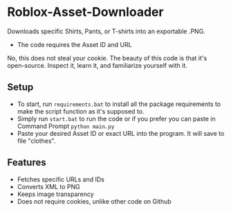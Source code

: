 # Roblox-Asset-Downloader
Downloads specific Shirts, Pants, or T-shirts into an exportable .PNG.
 - The code requires the Asset ID and URL
 
No, this does not steal your cookie. The beauty of this code is that it's open-source. Inspect it, learn it, and familiarize yourself with it.

## Setup
  - To start, run `requirements.bat` to install all the package requirements to make the script function as it's supposed to.
  - Simply run `start.bat` to run the code or if you prefer you can paste in Command Prompt `python main.py`
  - Paste your desired Asset ID or exact URL into the program. It will save to file "clothes".
## Features
  - Fetches specific URLs and IDs
  - Converts XML to PNG
  - Keeps image transparency
  - Does not require cookies, unlike other code on Github


